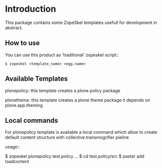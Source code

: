 Introduction
============

This package contains some ZopeSkel templates usefull for development in abstract.


How to use
----------

You can use this product as 'traditional' zopeskel script::

    $ zopeskel <template_name> <egg.name>


Available Templates
-------------------

plonepolicy:
this template creates a plone policy package

plonetheme:
this template creates a plone theme package it depends on plone.app.theming


Local commands
--------------

For plonepolicy template is available a local command which allow to create default content structure with collective.transmogrifier pieline

usage::

   $ zopeskel plonepolicy test.policy
   ...
   $ cd test.policy/src
   $ paster  add loadcontent

